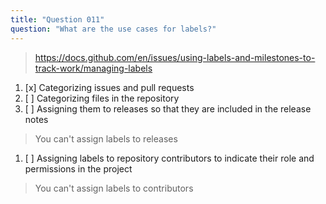 ```yaml
---
title: "Question 011"
question: "What are the use cases for labels?"
---
```



> https://docs.github.com/en/issues/using-labels-and-milestones-to-track-work/managing-labels
1. [x] Categorizing issues and pull requests
1. [ ] Categorizing files in the repository
1. [ ] Assigning them to releases so that they are included in the release notes
> You can't assign labels to releases
1. [ ] Assigning labels to repository contributors to indicate their role and permissions in the project
> You can't assign labels to contributors
